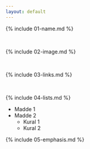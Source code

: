 ```yaml
---
layout: default
---
```


{% include 01-name.md %}

<br>

{% include 02-image.md %}

<br>

{% include 03-links.md %}

<br>

{% include 04-lists.md %}

* Madde 1
* Madde 2
  * Kural 1 
  * Kural 2

{% include 05-emphasis.md %}
